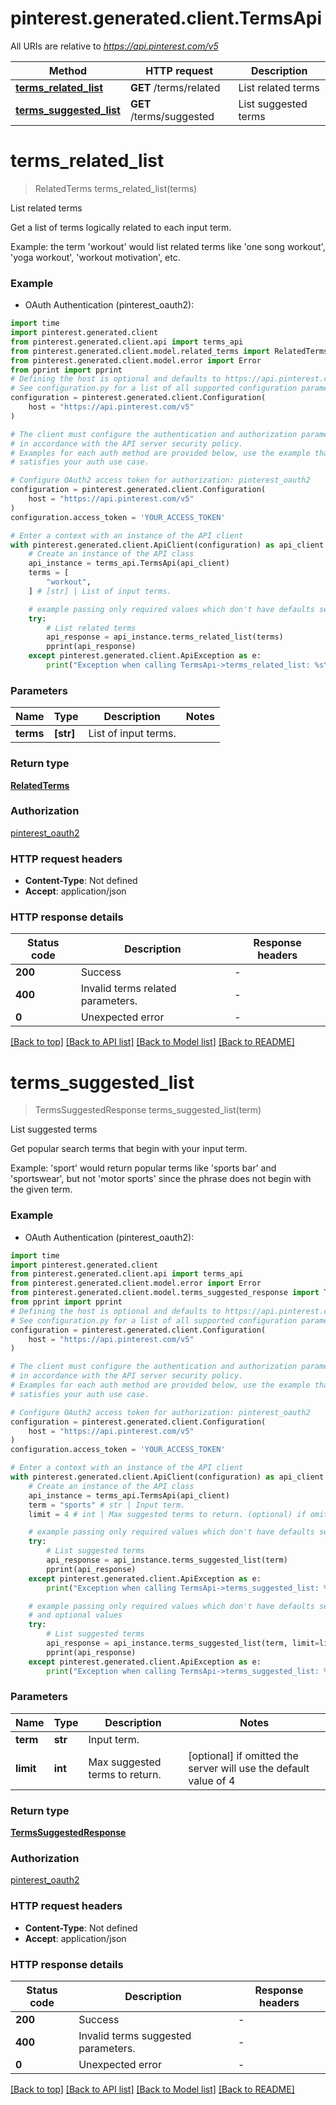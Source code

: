 # pinterest.generated.client.TermsApi

All URIs are relative to *https://api.pinterest.com/v5*

Method | HTTP request | Description
------------- | ------------- | -------------
[**terms_related_list**](TermsApi.md#terms_related_list) | **GET** /terms/related | List related terms
[**terms_suggested_list**](TermsApi.md#terms_suggested_list) | **GET** /terms/suggested | List suggested terms


# **terms_related_list**
> RelatedTerms terms_related_list(terms)

List related terms

Get a list of terms logically related to each input term. <p/> Example: the term 'workout' would list related terms like 'one song workout', 'yoga workout', 'workout motivation', etc.

### Example

* OAuth Authentication (pinterest_oauth2):

```python
import time
import pinterest.generated.client
from pinterest.generated.client.api import terms_api
from pinterest.generated.client.model.related_terms import RelatedTerms
from pinterest.generated.client.model.error import Error
from pprint import pprint
# Defining the host is optional and defaults to https://api.pinterest.com/v5
# See configuration.py for a list of all supported configuration parameters.
configuration = pinterest.generated.client.Configuration(
    host = "https://api.pinterest.com/v5"
)

# The client must configure the authentication and authorization parameters
# in accordance with the API server security policy.
# Examples for each auth method are provided below, use the example that
# satisfies your auth use case.

# Configure OAuth2 access token for authorization: pinterest_oauth2
configuration = pinterest.generated.client.Configuration(
    host = "https://api.pinterest.com/v5"
)
configuration.access_token = 'YOUR_ACCESS_TOKEN'

# Enter a context with an instance of the API client
with pinterest.generated.client.ApiClient(configuration) as api_client:
    # Create an instance of the API class
    api_instance = terms_api.TermsApi(api_client)
    terms = [
        "workout",
    ] # [str] | List of input terms.

    # example passing only required values which don't have defaults set
    try:
        # List related terms
        api_response = api_instance.terms_related_list(terms)
        pprint(api_response)
    except pinterest.generated.client.ApiException as e:
        print("Exception when calling TermsApi->terms_related_list: %s\n" % e)
```


### Parameters

Name | Type | Description  | Notes
------------- | ------------- | ------------- | -------------
 **terms** | **[str]**| List of input terms. |

### Return type

[**RelatedTerms**](RelatedTerms.md)

### Authorization

[pinterest_oauth2](../README.md#pinterest_oauth2)

### HTTP request headers

 - **Content-Type**: Not defined
 - **Accept**: application/json


### HTTP response details

| Status code | Description | Response headers |
|-------------|-------------|------------------|
**200** | Success |  -  |
**400** | Invalid terms related parameters. |  -  |
**0** | Unexpected error |  -  |

[[Back to top]](#) [[Back to API list]](../README.md#documentation-for-api-endpoints) [[Back to Model list]](../README.md#documentation-for-models) [[Back to README]](../README.md)

# **terms_suggested_list**
> TermsSuggestedResponse terms_suggested_list(term)

List suggested terms

Get popular search terms that begin with your input term. <p/> Example: 'sport' would return popular terms like 'sports bar' and 'sportswear', but not 'motor sports' since the phrase does not begin with the given term.

### Example

* OAuth Authentication (pinterest_oauth2):

```python
import time
import pinterest.generated.client
from pinterest.generated.client.api import terms_api
from pinterest.generated.client.model.error import Error
from pinterest.generated.client.model.terms_suggested_response import TermsSuggestedResponse
from pprint import pprint
# Defining the host is optional and defaults to https://api.pinterest.com/v5
# See configuration.py for a list of all supported configuration parameters.
configuration = pinterest.generated.client.Configuration(
    host = "https://api.pinterest.com/v5"
)

# The client must configure the authentication and authorization parameters
# in accordance with the API server security policy.
# Examples for each auth method are provided below, use the example that
# satisfies your auth use case.

# Configure OAuth2 access token for authorization: pinterest_oauth2
configuration = pinterest.generated.client.Configuration(
    host = "https://api.pinterest.com/v5"
)
configuration.access_token = 'YOUR_ACCESS_TOKEN'

# Enter a context with an instance of the API client
with pinterest.generated.client.ApiClient(configuration) as api_client:
    # Create an instance of the API class
    api_instance = terms_api.TermsApi(api_client)
    term = "sports" # str | Input term.
    limit = 4 # int | Max suggested terms to return. (optional) if omitted the server will use the default value of 4

    # example passing only required values which don't have defaults set
    try:
        # List suggested terms
        api_response = api_instance.terms_suggested_list(term)
        pprint(api_response)
    except pinterest.generated.client.ApiException as e:
        print("Exception when calling TermsApi->terms_suggested_list: %s\n" % e)

    # example passing only required values which don't have defaults set
    # and optional values
    try:
        # List suggested terms
        api_response = api_instance.terms_suggested_list(term, limit=limit)
        pprint(api_response)
    except pinterest.generated.client.ApiException as e:
        print("Exception when calling TermsApi->terms_suggested_list: %s\n" % e)
```


### Parameters

Name | Type | Description  | Notes
------------- | ------------- | ------------- | -------------
 **term** | **str**| Input term. |
 **limit** | **int**| Max suggested terms to return. | [optional] if omitted the server will use the default value of 4

### Return type

[**TermsSuggestedResponse**](TermsSuggestedResponse.md)

### Authorization

[pinterest_oauth2](../README.md#pinterest_oauth2)

### HTTP request headers

 - **Content-Type**: Not defined
 - **Accept**: application/json


### HTTP response details

| Status code | Description | Response headers |
|-------------|-------------|------------------|
**200** | Success |  -  |
**400** | Invalid terms suggested parameters. |  -  |
**0** | Unexpected error |  -  |

[[Back to top]](#) [[Back to API list]](../README.md#documentation-for-api-endpoints) [[Back to Model list]](../README.md#documentation-for-models) [[Back to README]](../README.md)

